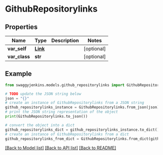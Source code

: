 # GithubRepositorylinks


## Properties

Name | Type | Description | Notes
------------ | ------------- | ------------- | -------------
**var_self** | [**Link**](Link.md) |  | [optional] 
**var_class** | **str** |  | [optional] 

## Example

```python
from swaggyjenkins.models.github_repositorylinks import GithubRepositorylinks

# TODO update the JSON string below
json = "{}"
# create an instance of GithubRepositorylinks from a JSON string
github_repositorylinks_instance = GithubRepositorylinks.from_json(json)
# print the JSON string representation of the object
print(GithubRepositorylinks.to_json())

# convert the object into a dict
github_repositorylinks_dict = github_repositorylinks_instance.to_dict()
# create an instance of GithubRepositorylinks from a dict
github_repositorylinks_from_dict = GithubRepositorylinks.from_dict(github_repositorylinks_dict)
```
[[Back to Model list]](../README.md#documentation-for-models) [[Back to API list]](../README.md#documentation-for-api-endpoints) [[Back to README]](../README.md)


